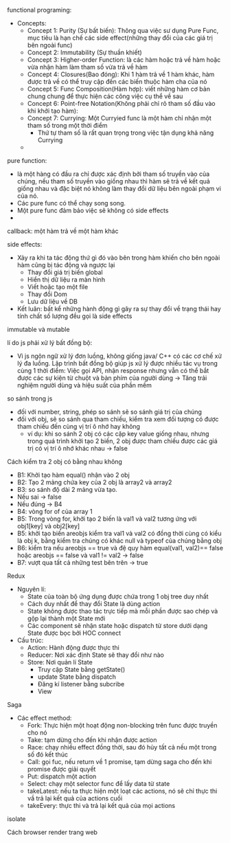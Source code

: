 functional programing:

- Concepts:
  - Concept 1: Purity (Sự bất biến): Thông qua việc sư dụng Pure Func, mục tiêu là hạn chế các side effect(những thay đổi của các giá trị bên ngoài func)
  - Concept 2: Immutability (Sự thuần khiết)
  - Concept 3: Higher-order Function: là các hàm hoặc trả về hàm hoặc vừa nhận hàm làm tham số vừa trả về hàm
  - Concept 4: Closures(Bao đóng): Khi 1 hàm trả về 1 hàm khác, hàm được trả về có thể truy cập đến các biến thuộc hàm cha của nó
  - Concept 5: Func Composition(Hàm hợp): viết những hàm cơ bản chung chung để thực hiện các công việc cụ thể về sau
  - Concept 6: Point-free Notation(Không phải chỉ rõ tham số đầu vào khi khởi tạo hàm):
  - Concept 7: Currying: Một Curryied func là một hàm chỉ nhận một tham số trong một thời điểm
    - Thứ tự tham số là rất quan trọng trong việc tận dụng khả năng Currying
  -

pure function:

- là một hàng có đầu ra chỉ được xác định bởi tham số truyền vào của chúng, nếu tham số truyền vào giống nhau thì hàm sẽ trả về kết quả giống nhau và đặc biệt nó không làm thay đổi dữ liệu bên ngoài phạm vi của nó.
- Các pure func có thể chạy song song.
- Một pure func đảm bảo việc sẽ không có side effects
-

callback: một hàm trả về một hàm khác

side effects:

- Xảy ra khi ta tác động thứ gì đó vào bên trong hàm khiến cho bên ngoài hàm cũng bị tác động và ngược lại
  - Thay đổi giá trị biến global
  - Hiển thị dữ liệu ra màn hình
  - Viết hoặc tạo một file
  - Thay đổi Dom
  - Lưu dữ liệu về DB
- Kết luân: bất kể những hành động gì gây ra sự thay đổi về trạng thái hay tính chất số lượng đều gọi là side effects

immutable và mutable

lí do js phải xử lý bất đồng bộ:

- Vì js ngôn ngữ xử lý đơn luồng, không giống java/ C++ có các cơ chế xử lý đa luồng. Lập trình bất đồng bộ giúp js xử lý được nhiều tác vụ trong cùng 1 thời điểm: Việc gọi API, nhận response nhưng vẫn có thể bắt được các sự kiện từ chuột và bàn phím của người dùng -> Tăng trải nghiệm người dùng và hiệu suất của phần mềm

so sánh trong js

- đối với number, string, phép so sánh sẽ so sánh giá trị của chúng
- đối với obj, sẽ so sánh qua tham chiếu, kiểm tra xem đối tượng có được tham chiếu đến cùng vị trí ô nhớ hay không
  - ví dụ: khi so sánh 2 obj có các cặp key value giống nhau, nhưng trong quá trình khởi tạo 2 biến, 2 obj được tham chiếu được các giá trị có vị trí ô nhớ khác nhau -> false

Cách kiểm tra 2 obj có bằng nhau không

- B1: Khởi tạo hàm equal() nhận vào 2 obj
- B2: Tạo 2 mảng chứa key của 2 obj là array2 và array2
- B3: so sánh độ dài 2 mảng vừa tạo.
- Nếu sai -> false
- Nếu đúng -> B4
- B4: vòng for of của array 1
- B5: Trong vòng for, khởi tạo 2 biến là val1 và val2 tương ứng với obj1[key] và obj2[key]
- B5: khởi tạo biến areobjs kiểm tra val1 và val2 có đồng thời cùng có kiểu là obj k, bằng kiểm tra chúng có khác null và typeof của chúng bằng obj
- B6: kiểm tra nếu areobjs == true và đệ quy hàm equal(val1, val2)== false hoặc areobjs == false và val1 != val2 -> false
- B7: vượt qua tất cả những test bên trên -> true

Redux

- Nguyên lí:
  - State của toàn bộ ứng dụng được chứa trong 1 obj tree duy nhất
  - Cách duy nhất để thay đổi State là dùng action
  - State không được thao tác trực tiếp mà mỗi phần được sao chép và gộp lại thành một State mới
  - Các component sẽ nhận state hoặc dispatch từ store dưới dạng State được bọc bởi HOC connect
- Cấu trúc:
  - Action: Hành động được thực thi
  - Reducer: Nơi xác định State sẽ thay đổi như nào
  - Store: Nơi quản lí State
    - Truy cập State bằng getState()
    - update State bằng dispatch
    - Đăng kí listener bằng subcribe
    - View

Saga

- Các effect method:
  - Fork: Thực hiện một hoạt động non-blocking trên func được truyền cho nó
  - Take: tạm dừng cho đến khi nhận được action
  - Race: chạy nhiều effect đồng thời, sau đó hủy tất cả nếu một trong số đó kết thúc
  - Call: gọi fuc, nếu return về 1 promise, tạm dừng saga cho đến khi promise được giải quyết
  - Put: dispatch một action
  - Select: chạy một selector func để lấy data từ state
  - takeLatest: nếu ta thực hiện một loạt các actions, nó sẽ chỉ thực thi vầ trả lại kết quả của actions cuối
  - takeEvery: thực thi và trả lại kết quả của mọi actions

isolate

Cách browser render trang web

